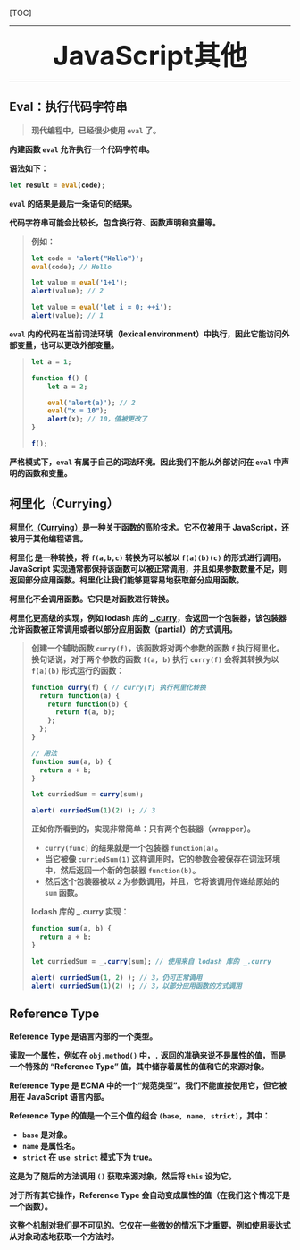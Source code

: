 [TOC]

------

<center><font size=7><b>JavaScript其他</center></font></center>

---



## Eval：执行代码字符串

> 现代编程中，已经很少使用 `eval` 了。

内建函数 `eval` 允许执行一个代码字符串。

语法如下：

```javascript
let result = eval(code);
```

`eval` 的结果是最后一条语句的结果。

代码字符串可能会比较长，包含换行符、函数声明和变量等。

> 例如：
>
> ```javascript
> let code = 'alert("Hello")';
> eval(code); // Hello
> 
> let value = eval('1+1');
> alert(value); // 2
> 
> let value = eval('let i = 0; ++i');
> alert(value); // 1
> ```

`eval` 内的代码在当前词法环境（lexical environment）中执行，因此它能访问外部变量，也可以更改外部变量。

> ```js
> let a = 1;
> 
> function f() {
>     let a = 2;
> 
>     eval('alert(a)'); // 2
>     eval("x = 10");
>     alert(x); // 10，值被更改了
> }
> 
> f();
> ```

严格模式下，`eval` 有属于自己的词法环境。因此我们不能从外部访问在 `eval` 中声明的函数和变量。





## 柯里化（Currying）

[柯里化（Currying）](https://en.wikipedia.org/wiki/Currying)是一种关于函数的高阶技术。它不仅被用于 JavaScript，还被用于其他编程语言。

**柯里化** 是一种转换，将 `f(a,b,c)` 转换为可以被以 `f(a)(b)(c)` 的形式进行调用。JavaScript 实现通常都保持该函数可以被正常调用，并且如果参数数量不足，则返回部分应用函数。柯里化让我们能够更容易地获取部分应用函数。

柯里化不会调用函数。它只是对函数进行转换。

柯里化更高级的实现，例如 lodash 库的 [_.curry](https://lodash.com/docs#curry)，会返回一个包装器，该包装器允许函数被正常调用或者以部分应用函数（partial）的方式调用。

> 创建一个辅助函数 `curry(f)`，该函数将对两个参数的函数 `f` 执行柯里化。换句话说，对于两个参数的函数 `f(a, b)` 执行 `curry(f)` 会将其转换为以 `f(a)(b)` 形式运行的函数：
>
> ```javascript
> function curry(f) { // curry(f) 执行柯里化转换
>   return function(a) {
>     return function(b) {
>       return f(a, b);
>     };
>   };
> }
> 
> // 用法
> function sum(a, b) {
>   return a + b;
> }
> 
> let curriedSum = curry(sum);
> 
> alert( curriedSum(1)(2) ); // 3
> ```
>
> 正如你所看到的，实现非常简单：只有两个包装器（wrapper）。
>
> - `curry(func)` 的结果就是一个包装器 `function(a)`。
> - 当它被像 `curriedSum(1)` 这样调用时，它的参数会被保存在词法环境中，然后返回一个新的包装器 `function(b)`。
> - 然后这个包装器被以 `2` 为参数调用，并且，它将该调用传递给原始的 `sum` 函数。
>
> 
>
> lodash 库的 _.curry 实现：
>
> ```javascript
> function sum(a, b) {
>   return a + b;
> }
> 
> let curriedSum = _.curry(sum); // 使用来自 lodash 库的 _.curry
> 
> alert( curriedSum(1, 2) ); // 3，仍可正常调用
> alert( curriedSum(1)(2) ); // 3，以部分应用函数的方式调用
> ```





## Reference Type

Reference Type 是语言内部的一个类型。

读取一个属性，例如在 `obj.method()` 中，`.` 返回的准确来说不是属性的值，而是一个特殊的 “Reference Type” 值，其中储存着属性的值和它的来源对象。

Reference Type 是 ECMA 中的一个“规范类型”。我们不能直接使用它，但它被用在 JavaScript 语言内部。

Reference Type 的值是一个三个值的组合 `(base, name, strict)`，其中：

- `base` 是对象。
- `name` 是属性名。
- `strict` 在 `use strict` 模式下为 true。

这是为了随后的方法调用 `()` 获取来源对象，然后将 `this` 设为它。

对于所有其它操作，Reference Type 会自动变成属性的值（在我们这个情况下是一个函数）。

这整个机制对我们是不可见的。它仅在一些微妙的情况下才重要，例如使用表达式从对象动态地获取一个方法时。
